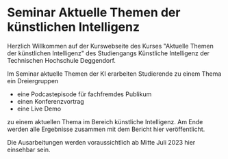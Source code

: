 # Seminar Aktuelle Themen der künstlichen Intelligenz

Herzlich Willkommen auf der Kurswebseite des Kurses "Aktuelle Themen der künstlichen Intelligenz" des Studiengangs Künstliche Intelligenz der Technischen Hochschule Deggendorf. 

Im Seminar aktuelle Themen der KI erarbeiten Studierende zu einem Thema ein Dreiergruppen

- eine Podcastepisode für fachfremdes Publikum
- einen Konferenzvortrag
- eine Live Demo

zu einem aktuellen Thema im Bereich künstliche Intelligenz. Am Ende werden alle Ergebnisse zusammen mit dem Bericht hier veröffentlicht.

Die Ausarbeitungen werden voraussichtlich ab Mitte Juli 2023 hier einsehbar sein.
